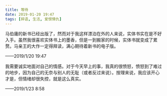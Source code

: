 ```yaml
---
title: 等待
date: 2019-01-20 19:47
tags: [碎语, 生活, 爱恨情仇]
---
```


马伯庸的新书已经出版了，然而对于我这样漂泊在外的人来说，实体书实在是不好入手。虽然我很喜欢实体书上的墨香，但是一到搬家的时候，实体书就变成了累赘。马亲王的大作一定得拜读，满心期待着新书的电子版。

——2019/1/20 19:47

我需要诚实地面对自己的情感。对于今天早上的事，我真的很愤怒，愤怒到了难过的地步，因为自己的无奈与别人的无耻（或者反过来说）。按理来说，我应该开心才是，但情绪却很失控，就是这么真实。

——2019/1/23 8:58

